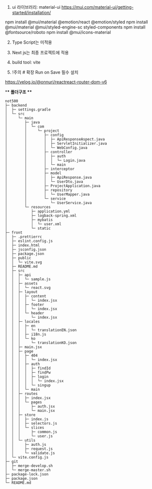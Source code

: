 1. ui 라이브러리: material-ui
   https://mui.com/material-ui/getting-started/installation/

npm install @mui/material @emotion/react @emotion/styled
npm install @mui/material @mui/styled-engine-sc styled-components
npm install @fontsource/roboto
npm install @mui/icons-material

2. Type Script는 미적용

3. Next js는 최종 프로젝트에 적용

4. build tool: vite

5. !주의 # 확장 Run on Save 필수 설치

https://velog.io/@onnuri/reactreact-router-dom-v6

\***\* 폴더구조 \*\***

```
not500
├─ backend
│  ├─ settings.gradle
│  └─ src
│     └─ main
│        ├─ java
│        │  └─ com
│        │     └─ project
│        │        ├─ config
│        │        │  ├─ ApiResponseAspect.java
│        │        │  ├─ ServletInitializer.java
│        │        │  └─ WebConfig.java
│        │        ├─ controller
│        │        │  ├─ auth
│        │        │  │  └─ Login.java
│        │        │  └─ main
│        │        ├─ interceptor
│        │        ├─ model
│        │        │  ├─ ApiResponse.java
│        │        │  └─ UserDto.java
│        │        ├─ ProjectApplication.java
│        │        ├─ repository
│        │        │  └─ UserMapper.java
│        │        └─ service
│        │           └─ UserService.java
│        └─ resources
│           ├─ application.yml
│           ├─ logback-spring.xml
│           ├─ mybatis
│           │  └─ user.xml
│           └─ static
├─ front
│  ├─ .prettierrc
│  ├─ eslint.config.js
│  ├─ index.html
│  ├─ jsconfig.json
│  ├─ package.json
│  ├─ public
│  │  └─ vite.svg
│  ├─ README.md
│  ├─ src
│  │  ├─ api
│  │  │  └─ sample.js
│  │  ├─ assets
│  │  │  └─ react.svg
│  │  ├─ layout
│  │  │  ├─ content
│  │  │  │  └─ index.jsx
│  │  │  ├─ footer
│  │  │  │  └─ index.jsx
│  │  │  └─ header
│  │  │     └─ index.jsx
│  │  ├─ locales
│  │  │  ├─ en
│  │  │  │  └─ translationEN.json
│  │  │  ├─ i18n.js
│  │  │  └─ ko
│  │  │     └─ translationKO.json
│  │  ├─ main.jsx
│  │  ├─ page
│  │  │  ├─ 404
│  │  │  │  └─ index.jsx
│  │  │  ├─ auth
│  │  │  │  ├─ findId
│  │  │  │  ├─ findPw
│  │  │  │  ├─ login
│  │  │  │  │  └─ index.jsx
│  │  │  │  └─ singup
│  │  │  └─ main
│  │  ├─ routes
│  │  │  ├─ index.jsx
│  │  │  └─ pages
│  │  │     ├─ auth.jsx
│  │  │     └─ main.jsx
│  │  ├─ store
│  │  │  ├─ index.js
│  │  │  ├─ selectors.js
│  │  │  └─ slices
│  │  │     ├─ common.js
│  │  │     └─ user.js
│  │  └─ utils
│  │     ├─ auth.js
│  │     ├─ request.js
│  │     └─ validate.js
│  └─ vite.config.js
├─ git
│  ├─ merge-develop.sh
│  └─ merge-master.sh
├─ package-lock.json
├─ package.json
└─ README.md
```
